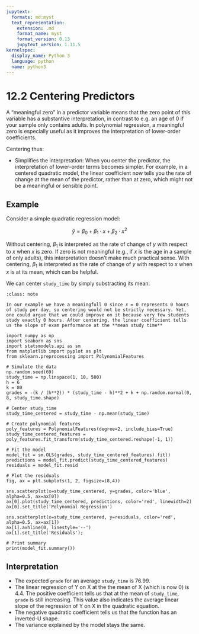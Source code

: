 ```yaml
---
jupytext:
  formats: md:myst
  text_representation:
    extension: .md
    format_name: myst
    format_version: 0.13
    jupytext_version: 1.11.5
kernelspec:
  display_name: Python 3
  language: python
  name: python3
---
```


# 12.2 Centering Predictors

A “meaningful zero” in a predictor variable means that the zero point of this variable has a substantive interpretation, in contrast to e.g. an age of 0 if your sample only contains adults. 
In polynomial regression, a meaningful zero is especially useful as it improves the interpretation of lower-order coefficients. 

Centering thus:

- Simplifies the interpretation: When you center the predictor, the interpretation of lower-order terms becomes simpler. For example, in a centered quadratic model, the linear coefficient now tells you the rate of change at the mean of the predictor, rather than at zero, which might not be a meaningful or sensible point.

## Example

Consider a simple quadratic regression model: 

$$\hat{y} = \beta_0 + \beta_1 \cdot x + \beta_2 \cdot x^2$$

Without centering, $\beta_1$ is interpreted as the rate of change of $y$ with respect to $x$ when $x$ is zero. If zero is not meaningful (e.g., if $x$ is the age in a sample of only adults), this interpretation doesn’t make much practical sense. With centering, $\beta_1$ is interpreted as the rate of change of $y$ with respect to $x$ when $x$ is at its mean, which can be helpful.

We can center `study_time` by simply substracting its mean:

```{admonition} Note:
:class: note

In our example we have a meaningfull 0 since 𝑥 = 0 represents 0 hours of study per day, so centering would not be strictly necessary. Yet, one could argue that we could improve on it because very few students study exactly 0 hours. After centering, the linear coefficient tells us the slope of exam performance at the **mean study time** 

```

```{code-cell}
import numpy as np
import seaborn as sns
import statsmodels.api as sm
from matplotlib import pyplot as plt
from sklearn.preprocessing import PolynomialFeatures

# Simulate the data
np.random.seed(69)
study_time = np.linspace(1, 10, 500)
h = 6
k = 80
grades = -(k / (h**2)) * (study_time - h)**2 + k + np.random.normal(0, 8, study_time.shape)

# Center study_time
study_time_centered = study_time - np.mean(study_time)

# Create polynomial features
poly_features = PolynomialFeatures(degree=2, include_bias=True)
study_time_centered_features = poly_features.fit_transform(study_time_centered.reshape(-1, 1))

# Fit the model
model_fit = sm.OLS(grades, study_time_centered_features).fit()
predictions = model_fit.predict(study_time_centered_features)
residuals = model_fit.resid

# Plot the residuals
fig, ax = plt.subplots(1, 2, figsize=(8,4))

sns.scatterplot(x=study_time_centered, y=grades, color='blue', alpha=0.5, ax=ax[0])
ax[0].plot(study_time_centered, predictions, color='red', linewidth=2)
ax[0].set_title('Polynomial Regression')

sns.scatterplot(x=study_time_centered, y=residuals, color='red', alpha=0.5, ax=ax[1])
ax[1].axhline(0, linestyle='--')
ax[1].set_title('Residuals');

# Print summary
print(model_fit.summary())
```

## Interpretation

- The expected `grade` for an average `study_time` is 76.99.
- The linear regression of Y on X at the the mean of X (which is now 0) is 4.4. The positive coefficient tells us that at the mean of `study_time`, `grade` is still increasing. This value also indicates the average linear slope of the regression of Y on X in the quadratic equation.
- The negative quadratic coefficient tells us that the function has an inverted-U shape.
- The variance explained by the model stays the same.